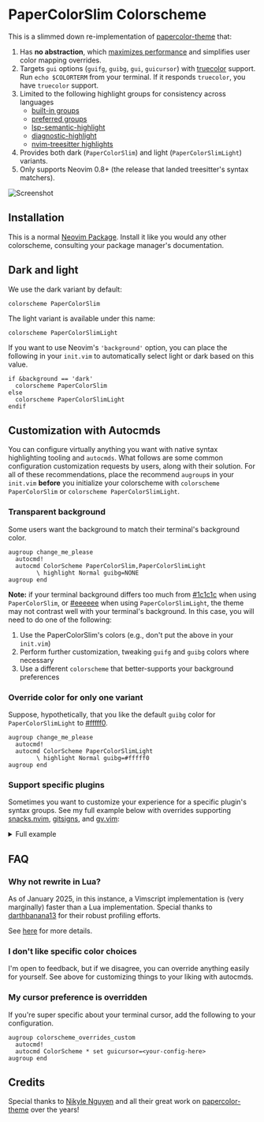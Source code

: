 # PaperColorSlim Colorscheme

This is a slimmed down re-implementation of [papercolor-theme] that:

1. Has **no abstraction**, which [maximizes performance] and simplifies user color mapping overrides.
2. Targets `gui` options (`guifg`, `guibg`, `gui`, `guicursor`) with [truecolor] support. Run `echo $COLORTERM` from your terminal. If it responds `truecolor`, you have `truecolor` support.
3. Limited to the following highlight groups for consistency across languages
   - [built-in groups]
   - [preferred groups]
   - [lsp-semantic-highlight]
   - [diagnostic-highlight]
   - [nvim-treesitter highlights]
4. Provides both dark (`PaperColorSlim`) and light (`PaperColorSlimLight`) variants.
5. Only supports Neovim 0.8+ (the release that landed treesitter's syntax matchers).

![Screenshot](./img/screenshot.png)

## Installation

This is a normal [Neovim Package]. Install it like you would any other colorscheme, consulting your package manager's documentation.

## Dark and light

We use the dark variant by default:

```vim
colorscheme PaperColorSlim
```

The light variant is available under this name:

```vim
colorscheme PaperColorSlimLight
```

If you want to use Neovim's `'background'` option, you can place the following in your `init.vim` to automatically select light or dark based on this value.

```vim
if &background == 'dark'
  colorscheme PaperColorSlim
else
  colorscheme PaperColorSlimLight
endif
```

## Customization with Autocmds

You can configure virtually anything you want with native syntax highlighting tooling and `autocmds`. What follows are some common configuration customization requests by users, along with their solution. For all of these recommendations, place the recommend `augroup`s in your `init.vim` **before** you initialize your colorscheme with `colorscheme PaperColorSlim` or `colorscheme PaperColorSlimLight`.

### Transparent background

Some users want the background to match their terminal's background color.

```vim
augroup change_me_please
  autocmd!
  autocmd ColorScheme PaperColorSlim,PaperColorSlimLight
        \ highlight Normal guibg=NONE
augroup end
```

**Note:** if your terminal background differs too much from [#1c1c1c](https://www.color-hex.com/color/1c1c1c) when using `PaperColorSlim`, or [#eeeeee](https://www.color-hex.com/color/eeeeee) when using `PaperColorSlimLight`, the theme may not contrast well with your terminal's background. In this case, you will need to do one of the following:

1. Use the PaperColorSlim's colors (e.g., don't put the above in your `init.vim`)
2. Perform further customization, tweaking `guifg` and `guibg` colors where necessary
3. Use a different `colorscheme` that better-supports your background preferences

### Override color for only one variant

Suppose, hypothetically, that you like the default `guibg` color for `PaperColorSlimLight` to [#fffff0](https://www.color-hex.com/color/fffff0).

```vim
augroup change_me_please
  autocmd!
  autocmd ColorScheme PaperColorSlimLight
        \ highlight Normal guibg=#fffff0
augroup end
```

### Support specific plugins

Sometimes you want to customize your experience for a specific plugin's syntax groups. See my full example below with overrides supporting [snacks.nvim], [gitsigns], and [gv.vim]:

<details>
<summary>Full example</summary>
<br>

```vim
function s:papercolor_slim_linking()
  highlight link @aicomment DiagnosticInfo
  highlight link SnacksPicker Normal
  highlight link SnacksPickerBorder Normal
  highlight link SnacksPickerInputBorder Normal
  highlight link SnacksPickerPathHidden SnacksPickerFile
  highlight link SnacksPickerPathIgnored SnacksPickerFile
  highlight link SnacksPickerListCursorLine CursorLine
  highlight link diffAdded DiffAdd
  highlight link diffRemoved DiffDelete

  " Regular Git signs
  highlight link GitSignsAdd          DiffAdd
  highlight link GitSignsChange       DiffChange
  highlight link GitSignsDelete       DiffDelete
  highlight link GitSignsChangedelete GitSignsChange
  highlight link GitSignsTopdelete    GitSignsDelete
  highlight link GitSignsUntracked    GitSignsAdd

  " Number column highlights
  highlight link GitSignsAddNr          DiffAdd
  highlight link GitSignsChangeNr       DiffChange
  highlight link GitSignsDeleteNr       DiffDelete
  highlight link GitSignsChangedeleteNr GitSignsChangeNr
  highlight link GitSignsTopdeleteNr    GitSignsDeleteNr
  highlight link GitSignsUntrackedNr    GitSignsAddNr

  " Line highlights
  highlight link GitSignsAddLn          DiffAdd
  highlight link GitSignsChangeLn       DiffChange
  highlight link GitSignsChangedeleteLn GitSignsChangeLn
  highlight link GitSignsUntrackedLn    GitSignsAddLn

  " Cursor line highlights
  highlight link GitSignsAddCul          GitSignsAdd
  highlight link GitSignsChangeCul       GitSignsChange
  highlight link GitSignsDeleteCul       GitSignsDelete
  highlight link GitSignsChangedeleteCul GitSignsChangeCul
  highlight link GitSignsTopdeleteCul    GitSignsDeleteCul
  highlight link GitSignsUntrackedCul    GitSignsAddCul

  " Staged Git signs
  highlight link GitSignsStagedAdd          GitSignsAdd
  highlight link GitSignsStagedChange       GitSignsChange
  highlight link GitSignsStagedDelete       GitSignsDelete
  highlight link GitSignsStagedChangedelete GitSignsStagedChange
  highlight link GitSignsStagedTopdelete    GitSignsStagedDelete
  highlight link GitSignsStagedUntracked    GitSignsStagedAdd

  " Staged number column highlights
  highlight link GitSignsStagedAddNr          GitSignsAddNr
  highlight link GitSignsStagedChangeNr       GitSignsChangeNr
  highlight link GitSignsStagedDeleteNr       GitSignsDeleteNr
  highlight link GitSignsStagedChangedeleteNr GitSignsStagedChangeNr
  highlight link GitSignsStagedTopdeleteNr    GitSignsStagedDeleteNr
  highlight link GitSignsStagedUntrackedNr    GitSignsStagedAddNr

  " Staged line highlights
  highlight link GitSignsStagedAddLn          GitSignsAddLn
  highlight link GitSignsStagedChangeLn       GitSignsChangeLn
  highlight link GitSignsStagedChangedeleteLn GitSignsStagedChangeLn
  highlight link GitSignsStagedUntrackedLn    GitSignsStagedAddLn

  " Staged cursor line highlights
  highlight link GitSignsStagedAddCul          GitSignsAddCul
  highlight link GitSignsStagedChangeCul       GitSignsChangeCul
  highlight link GitSignsStagedDeleteCul       GitSignsDeleteCul
  highlight link GitSignsStagedChangedeleteCul GitSignsStagedChangeCul
  highlight link GitSignsStagedTopdeleteCul    GitSignsStagedDeleteCul
  highlight link GitSignsStagedUntrackedCul    GitSignsStagedAddCul

  " Preview highlights
  highlight link GitSignsAddPreview      DiffAdd
  highlight link GitSignsDeletePreview   DiffDelete
  highlight link GitSignsCurrentLineBlame NonText

  " Inline highlights (using your custom links)
  highlight link GitSignsAddInline       GitSignsAdd
  highlight link GitSignsChangeInline    GitSignsChange
  highlight link GitSignsDeleteInline    GitSignsDelete
  highlight link GitSignsAddLnInline     GitSignsAddInline
  highlight link GitSignsChangeLnInline  GitSignsChangeInline
  highlight link GitSignsDeleteLnInline  GitSignsDeleteInline

  " Virtual line highlights
  highlight link GitSignsDeleteVirtLn       DiffDelete
  highlight link GitSignsDeleteVirtLnInLine GitSignsDeleteLnInline
  highlight link GitSignsVirtLnum           GitSignsDeleteVirtLn
endfunction

augroup colorscheme_overrides_custom
  autocmd!
  autocmd ColorScheme PaperColorSlim,PaperColorSlimLight call s:papercolor_slim_linking()
  autocmd TextYankPost * silent! lua vim.highlight.on_yank({higroup="VisualNOS", timeout=200})
augroup end
```

</details>

## FAQ

### Why not rewrite in Lua?

As of January 2025, in this instance, a Vimscript implementation is (very marginally) faster than a Lua implementation. Special thanks to [darthbanana13] for their robust profiling efforts.

See [here](https://github.com/pappasam/papercolor-theme-slim/issues/8) for more details.

### I don't like specific color choices

I'm open to feedback, but if we disagree, you can override anything easily for yourself. See above for customizing things to your liking with autocmds.

### My cursor preference is overridden

If you're super specific about your terminal cursor, add the following to your configuration.

```vim
augroup colorscheme_overrides_custom
  autocmd!
  autocmd ColorScheme * set guicursor=<your-config-here>
augroup end
```

## Credits

Special thanks to [Nikyle Nguyen] and all their great work on [papercolor-theme] over the years!

[Neovim Package]: https://neovim.io/doc/user/usr_05.html#_adding-a-package
[Nikyle Nguyen]: https://github.com/NLKNguyen
[built-in groups]: https://neovim.io/doc/user/syntax.html#highlight-default
[darthbanana13]: https://github.com/darthbanana13
[diagnostic-highlight]: https://neovim.io/doc/user/diagnostic.html#_highlights
[gitsigns]: https://github.com/lewis6991/gitsigns.nvim
[gv.vim]: https://github.com/junegunn/gv.vim
[lsp-semantic-highlight]: https://neovim.io/doc/user/lsp.html#_lsp-semantic-highlights
[maximizes performance]: https://www.reddit.com/r/vim/comments/gc05k1/why_are_colorschemes_so_slow_to_load/
[nvim-treesitter highlights]: https://github.com/nvim-treesitter/nvim-treesitter/blob/master/CONTRIBUTING.md#highlights
[nvim-treesitter]: https://github.com/nvim-treesitter/nvim-treesitter
[papercolor-theme]: https://github.com/NLKNguyen/papercolor-theme
[preferred groups]: https://neovim.io/doc/user/syntax.html#group-name
[snacks.nvim]: https://github.com/folke/snacks.nvim
[truecolor]: https://gist.github.com/sindresorhus/bed863fb8bedf023b833c88c322e44f9
